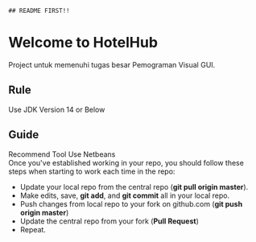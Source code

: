`## README FIRST!!`
# Welcome to HotelHub
Project untuk memenuhi tugas besar Pemograman Visual GUI.

## Rule
Use JDK Version 14 or Below

## Guide
Recommend Tool Use Netbeans
<br>
Once you've established working in your repo, you should follow these steps when starting to work each time in the repo:
- Update your local repo from the central repo (**git pull origin master**).
- Make edits, save, **git add**, and **git commit** all in your local repo.
- Push changes from local repo to your fork on github.com (**git push origin master**)
- Update the central repo from your fork (**Pull Request**)
- Repeat.

